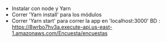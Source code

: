 * Instalar con node y Yarn
* Correr 'Yarn install' para los módulos
* Correr 'Yarn start' para correr la app en 'localhost:3000'
BD : https://8wrbo7hv3a.execute-api.us-east-1.amazonaws.com/Encuesta/encuestas